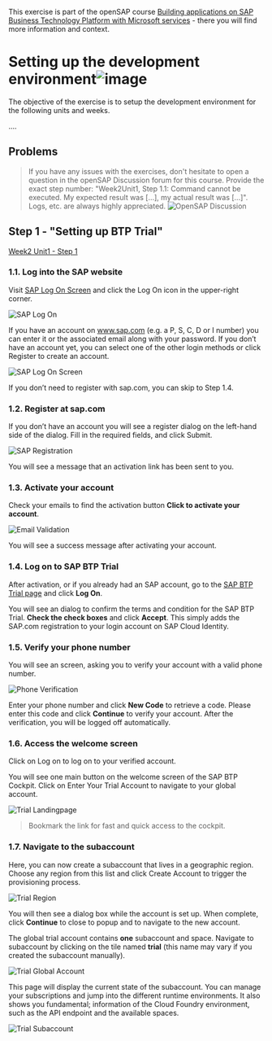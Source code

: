 This exercise is part of the openSAP course [Building applications on SAP Business Technology Platform with Microsoft services](https://open.sap.com/courses/btpma1) - there you will find more information and context. 

# Setting up the development environment![image](https://user-images.githubusercontent.com/36535298/134520075-33e0c3ab-3447-4045-992b-6edd64042ab5.png)

The objective of the exercise is to setup the development environment for the following units and weeks. 

....

## Problems
> If you have any issues with the exercises, don't hesitate to open a question in the openSAP Discussion forum for this course. Provide the exact step number: "Week2Unit1, Step 1.1: Command cannot be executed. My expected result was [...], my actual result was [...]". Logs, etc. are always highly appreciated. 
 ![OpenSAP Discussion](./images/opensap-forum.png)

## Step 1 - "Setting up BTP Trial"

[Week2 Unit1 - Step 1](Week2/Unit1/README.md#Lorem-Ipsum)


### 1.1. Log into the SAP website 

Visit [SAP Log On Screen](https://www.sap.com) and click the Log On icon in the upper-right corner.

![SAP Log On](./images/trial_saplogon.png)

If you have an account on www.sap.com (e.g. a P, S, C, D or I number) you can enter it or the associated email along with your password. If you don’t have an account yet, you can select one of the other login methods or click Register to create an account.

![SAP Log On Screen](./images/trial_logonscreen.png)

If you don’t need to register with sap.com, you can skip to Step 1.4. 

### 1.2. Register at sap.com

If you don’t have an account you will see a register dialog on the left-hand side of the dialog. Fill in the required fields, and click Submit.

![SAP Registration](./images/trial_registration.png)

You will see a message that an activation link has been sent to you.

### 1.3. Activate your account

Check your emails to find the activation button **Click to activate your account**.

![Email Validation](./images/trial_emailvalidation.png)

You will see a success message after activating your account.

### 1.4. Log on to SAP BTP Trial

After activation, or if you already had an SAP account, go to the [SAP BTP Trial page](https://https://account.hanatrial.ondemand.com/) and click **Log On**.

You will see an dialog to confirm the terms and condition for the SAP BTP Trial. **Check the check boxes** and click **Accept**. This simply adds the SAP.com registration to your login account on SAP Cloud Identity.

### 1.5. Verify your phone number

You will see an screen, asking you to verify your account with a valid phone number. 

![Phone Verification](./images/trial_phoneverification.png)

Enter your phone number and click **New Code** to retrieve a code. Please enter this code and click **Continue** to verify your account. After the verification, you will be logged off automatically.

### 1.6. Access the welcome screen

Click on Log on to log on to your verified account.

You will see one main button on the welcome screen of the SAP BTP Cockpit. Click on Enter Your Trial Account to navigate to your global account.

![Trial Landingpage](./images/trial_landingpage.png)

> Bookmark the link for fast and quick access to the cockpit.

### 1.7. Navigate to the subaccount

Here, you can now create a subaccount that lives in a geographic region. Choose any region from this list and click Create Account to trigger the provisioning process.

![Trial Region](./images/trial_chooseregion.png)

You will then see a dialog box while the account is set up. When complete, click **Continue** to close to popup and to navigate to the new account.

The global trial account contains **one** subaccount and space. Navigate to subaccount by clicking on the tile named **trial** (this name may vary if you created the subaccount manually).

![Trial Global Account](./images/trial_globalaccount.png)

This page will display the current state of the subaccount. You can manage your subscriptions and jump into the different runtime environments. It also shows you fundamental; information of the Cloud Foundry environment, such as the API endpoint and the available spaces.

![Trial Subaccount](./images/trial_globalaccount.png)

